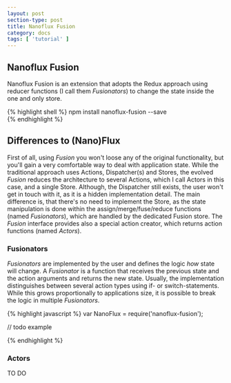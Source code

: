 ```yaml
---
layout: post
section-type: post
title: Nanoflux Fusion
category: docs
tags: [ 'tutorial' ]
---
```


## Nanoflux Fusion 

Nanoflux Fusion is an extension that adopts the Redux approach using reducer functions (I call them *Fusionators*) to
 change the state inside the one and only store. 

{% highlight shell %}
    npm install nanoflux-fusion --save    
{% endhighlight %}  
  
## Differences to (Nano)Flux

First of all, using *Fusion* you won't loose any of the original functionality, but you'll gain a very comfortable way to 
deal with application state. While the traditional approach uses Actions, Dispatcher(s) and Stores, the evolved *Fusion* 
reduces the architecture to several Actions, which I call Actors in this case, and a single Store. Although, the Dispatcher 
still exists, the user won't get in touch with it, as it is a hidden implementation detail. The main difference is, 
that there's no need to implement the Store, as the state manipulation is done within the assign/merge/fuse/reduce functions 
(named *Fusionators*), which are handled by the dedicated Fusion store. The *Fusion* interface provides also a special 
action creator, which returns action functions (named *Actors*). 
  
### Fusionators

*Fusionators* are implemented by the user and defines the logic *how* state will change.
A *Fusionator* is a function that receives the previous state and the action arguments and returns the new state. 
Usually, the implementation distinguishes between several action types using if- or switch-statements. While 
this grows proportionally to applications size, it is possible to break the logic in multiple *Fusionators*.

{% highlight javascript %} 
var NanoFlux = require('nanoflux-fusion');
       
// todo example       
       
{% endhighlight %}

### Actors

TO DO